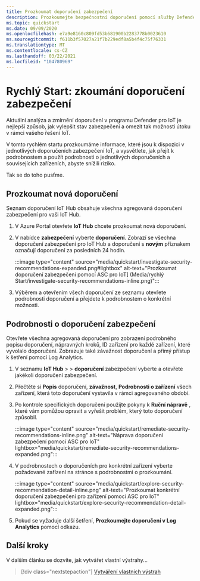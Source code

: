 ```yaml
---
title: Prozkoumat doporučení zabezpečení
description: Prozkoumejte bezpečnostní doporučení pomocí služby Defender for IoT Security.
ms.topic: quickstart
ms.date: 09/09/2020
ms.openlocfilehash: e7a9e8160c809fd53b681900b2283778b0023610
ms.sourcegitcommit: f611b3f57027a21f7b229edf8a5b4f4c75f76331
ms.translationtype: MT
ms.contentlocale: cs-CZ
ms.lasthandoff: 03/22/2021
ms.locfileid: "104780969"
---
```

# <a name="quickstart-investigate-security-recommendations"></a>Rychlý Start: zkoumání doporučení zabezpečení


Aktuální analýza a zmírnění doporučení v programu Defender pro IoT je nejlepší způsob, jak vylepšit stav zabezpečení a omezit tak možnosti útoku v rámci vašeho řešení IoT.

V tomto rychlém startu prozkoumáme informace, které jsou k dispozici v jednotlivých doporučeních zabezpečení IoT, a vysvětlete, jak přejít k podrobnostem a použít podrobnosti o jednotlivých doporučeních a souvisejících zařízeních, abyste snížili riziko.

Tak se do toho pusťme.

## <a name="investigate-new-recommendations"></a>Prozkoumat nová doporučení

Seznam doporučení IoT Hub obsahuje všechna agregovaná doporučení zabezpečení pro vaši IoT Hub.

1.  V Azure Portal otevřete **IoT Hub** chcete prozkoumat nová doporučení.

1.  V nabídce **zabezpečení** vyberte **doporučení**. Zobrazí se všechna doporučení zabezpečení pro IoT Hub a doporučení s **novým** příznakem označují doporučení za posledních 24 hodin. 

    :::image type="content" source="media/quickstart/investigate-security-recommendations-expanded.png#lightbox" alt-text="Prozkoumat doporučení zabezpečení pomocí ASC pro IoT] (Media/rychlý Start/investigate-security-recommendations-inline.png)":::


1.  Výběrem a otevřením všech doporučení ze seznamu otevřete podrobnosti doporučení a přejdete k podrobnostem o konkrétní možnosti.

## <a name="security-recommendation-details"></a>Podrobnosti o doporučení zabezpečení

Otevřete všechna agregovaná doporučení pro zobrazení podrobného popisu doporučení, nápravných kroků, ID zařízení pro každé zařízení, které vyvolalo doporučení. Zobrazuje také závažnost doporučení a přímý přístup k šetření pomocí Log Analytics.

1.  V seznamu **IoT Hub**  >    >  **doporučení** zabezpečení vyberte a otevřete jakékoli doporučení zabezpečení.

1.  Přečtěte si **Popis** doporučení, **závažnost**, **Podrobnosti o zařízení** všech zařízení, která toto doporučení vystavila v rámci agregovaného období. 

1.  Po kontrole specifických doporučení použijte pokyny k **Ruční nápravě** , které vám pomůžou opravit a vyřešit problém, který toto doporučení způsobil. 

    :::image type="content" source="media/quickstart/remediate-security-recommendations-inline.png" alt-text="Náprava doporučení zabezpečení pomocí ASC pro IoT" lightbox="media/quickstart/remediate-security-recommendations-expanded.png":::

1.  V podrobnostech o doporučeních pro konkrétní zařízení vyberte požadované zařízení na stránce s podrobnostmi o prozkoumání.

    :::image type="content" source="media/quickstart/explore-security-recommendation-detail-inline.png" alt-text="Prozkoumat konkrétní doporučení zabezpečení pro zařízení pomocí ASC pro IoT" lightbox="media/quickstart/explore-security-recommendation-detail-expanded.png":::

1.  Pokud se vyžaduje další šetření, **Prozkoumejte doporučení v Log Analytics** pomocí odkazu. 

## <a name="next-steps"></a>Další kroky

V dalším článku se dozvíte, jak vytvářet vlastní výstrahy...

> [!div class="nextstepaction"]
> [Vytváření vlastních výstrah](quickstart-create-custom-alerts.md)
